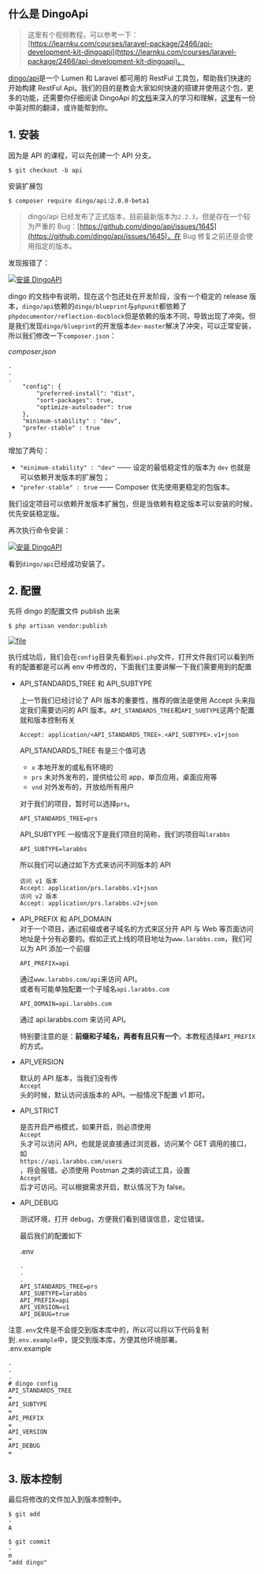 ## 什么是 DingoApi

> 这里有个视频教程，可以参考一下：[https://learnku.com/courses/laravel-package/2466/api-development-kit-dingoapi](https://learnku.com/courses/laravel-package/2466/api-development-kit-dingoapi)。

[dingo/api](https://github.com/dingo/api/)是一个 Lumen 和 Laravel 都可用的 RestFul 工具包，帮助我们快速的开始构建 RestFul Api。我们的目的是教会大家如何快速的搭建并使用这个包，更多的功能，还需要你仔细阅读 DingoApi 的[文档](https://github.com/dingo/api/wiki)来深入的学习和理解，[这里](https://github.com/liyu001989/dingo-api-wiki-zh)有一份中英对照的翻译，或许能帮到你。

## 1. 安装

因为是 API 的课程，可以先创建一个 API 分支。

```
$ git checkout -b api
```

安装扩展包

```
$ composer require dingo/api:2.0.0-beta1
```

> dingo/api 已经发布了正式版本，目前最新版本为`2.2.3`，但是存在一个较为严重的 Bug：[https://github.com/dingo/api/issues/1645](https://github.com/dingo/api/issues/1645)，在 Bug 修复之前还是会使用指定的版本。

发现报错了：

[![](https://iocaffcdn.phphub.org/uploads/images/201903/27/3995/vQXZVS6WzH.png!large "安装 DingoAPI")](https://iocaffcdn.phphub.org/uploads/images/201903/27/3995/vQXZVS6WzH.png!large)

dingo 的文档中有说明，现在这个包还处在开发阶段，没有一个稳定的 release 版本，`dingo/api`依赖的`dingo/blueprint`与`phpunit`都依赖了`phpdocumentor/reflection-docblock`但是依赖的版本不同，导致出现了冲突。但是我们发现`dingo/blueprint`的开发版本`dev-master`解决了冲突，可以正常安装，所以我们修改一下`composer.json`：

_composer.json_

```
.
.
.
    "config": {
        "preferred-install": "dist",
        "sort-packages": true,
        "optimize-autoloader": true
    },
    "minimum-stability" : "dev",
    "prefer-stable" : true
}
```

增加了两句：

* `"minimum-stability" : "dev"`
  —— 设定的最低稳定性的版本为
  `dev`
  也就是可以依赖开发版本的扩展包；
* `"prefer-stable" : true`
  —— Composer 优先使用更稳定的包版本。

我们设定项目可以依赖开发版本扩展包，但是当依赖有稳定版本可以安装的时候，优先安装稳定版。

再次执行命令安装：

[![](https://iocaffcdn.phphub.org/uploads/images/201903/27/3995/vUbjT2j8XK.png!large "安装 DingoAPI")](https://iocaffcdn.phphub.org/uploads/images/201903/27/3995/vUbjT2j8XK.png!large)

看到`dingo/api`已经成功安装了。

## 2. 配置

先将 dingo 的配置文件 publish 出来

```
$ php artisan vendor:publish
```

[![](https://iocaffcdn.phphub.org/uploads/images/201801/23/3995/ldSqFfIWco.png "file")](https://iocaffcdn.phphub.org/uploads/images/201801/23/3995/ldSqFfIWco.png)

执行成功后，我们会在`config`目录先看到`api.php`文件，打开文件我们可以看到所有的配置都是可以再 env 中修改的，下面我们主要讲解一下我们需要用到的配置

* API\_STANDARDS\_TREE 和 API\_SUBTYPE

  上一节我们已经讨论了 API 版本的重要性，推荐的做法是使用 Accept 头来指定我们需要访问的 API 版本。`API_STANDARDS_TREE`和`API_SUBTYPE`这两个配置就和版本控制有关

  ```
  Accept: application/<API_STANDARDS_TREE>.<API_SUBTYPE>.v1+json
  ```

  API\_STANDARDS\_TREE 有是三个值可选

  * `x`
    本地开发的或私有环境的
  * `prs`
    未对外发布的，提供给公司 app，单页应用，桌面应用等
  * `vnd`
    对外发布的，开放给所有用户

  对于我们的项目，暂时可以选择`prs`。

  ```
  API_STANDARDS_TREE=prs
  ```

  API\_SUBTYPE 一般情况下是我们项目的简称，我们的项目叫`larabbs`

  ```
  API_SUBTYPE=larabbs
  ```

  所以我们可以通过如下方式来访问不同版本的 API

  ```
  访问 v1 版本
  Accept: application/prs.larabbs.v1+json
  访问 v2 版本
  Accept: application/prs.larabbs.v2+json
  ```

* API\_PREFIX 和 API\_DOMAIN  
  对于一个项目，通过前缀或者子域名的方式来区分开 API 与 Web 等页面访问地址是十分有必要的。假如正式上线的项目地址为`www.larabbs.com`，我们可以为 API 添加一个前缀

  ```
  API_PREFIX=api
  ```

  通过`www.larabbs.com/api`来访问 API。  
  或者有可能单独配置一个子域名`api.larabbs.com`

  ```
  API_DOMAIN=api.larabbs.com
  ```

  通过 api.larabbs.com 来访问 API。

  特别要注意的是：**前缀和子域名，两者有且只有一个**。本教程选择`API_PREFIX`的方式。

* API\_VERSION

  默认的 API 版本，当我们没有传  
  `Accept`  
  头的时候，默认访问该版本的 API。一般情况下配置 v1 即可。

* API\_STRICT

  是否开启严格模式，如果开启，则必须使用  
  `Accept`  
  头才可以访问 API，也就是说直接通过浏览器，访问某个 GET 调用的接口，如  
  `https://api.larabbs.com/users`  
  ，将会报错。必须使用 Postman 之类的调试工具，设置  
  `Accept`  
  后才可访问。可以根据需求开启，默认情况下为 false。

* API\_DEBUG

  测试环境，打开 debug，方便我们看到错误信息，定位错误。

  最后我们的配置如下

  .env

  ```
  .
  .
  .
  API_STANDARDS_TREE=prs
  API_SUBTYPE=larabbs
  API_PREFIX=api
  API_VERSION=v1
  API_DEBUG=true
  ```

注意`.env`文件是不会提交到版本库中的，所以可以将以下代码复制到`.env.example`中，提交到版本库，方便其他环境部署。  
.env.example

```
.
.
.
# dingo config
API_STANDARDS_TREE
=
API_SUBTYPE
=
API_PREFIX
=
API_VERSION
=
API_DEBUG
=
```

## 3. 版本控制

最后将修改的文件加入到版本控制中。

```
$ git add 
-
A

$ git commit 
-
m 
"add dingo"
```



